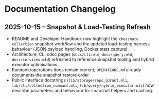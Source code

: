 # Documentation Changelog

## 2025-10-15 – Snapshot & Load-Testing Refresh
- README and Developer Handbook now highlight the `chessmate collection` snapshot workflow and the updated load-testing harness behaviour (JSON payload handling, Docker stats capture).
- Architecture, CLI odoc pages (`docs/cli.mld`, `docs/query.mld`, `docs/services.mld`) refreshed to reference snapshot tooling and hybrid executor optimisations.
- Runbook/operations docs remain current; `OPERATIONS.md` already documents the snapshot restore order.
- Public interface docstrings (`lib/storage/repo_qdrant.mli`, `lib/cli/collection_command.mli`, `lib/query/hybrid_executor.mli`) now describe parameters and behaviour for snapshot helpers and caching.
